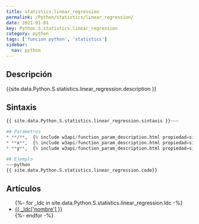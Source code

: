 ```yaml
---
title: statistics.linear_regression
permalink: /Python/statistics/linear_regression/
date: 2021-01-01
key: Python.S.statistics.linear_regression
category: python
tags: ['funcion python', 'statistics']
sidebar: 
  nav: python
---
```


## Descripción
{{site.data.Python.S.statistics.linear_regression.description }}

## Sintaxis
~~~python
{{ site.data.Python.S.statistics.linear_regression.sintaxis }}~~~

## Parámetros
* **/**,  {% include w3api/function_param_description.html propiedad=site.data.Python.S.statistics.linear_regression valor="/" %}
* **x**,  {% include w3api/function_param_description.html propiedad=site.data.Python.S.statistics.linear_regression valor="x" %}
* **y**,  {% include w3api/function_param_description.html propiedad=site.data.Python.S.statistics.linear_regression valor="y" %}

## Ejemplo
~~~python
{{ site.data.Python.S.statistics.linear_regression.code}}
~~~

## Artículos
<ul>
{%- for _ldc in site.data.Python.S.statistics.linear_regression.ldc -%}
   <li>
       <a href="{{_ldc['url'] }}">{{ _ldc['nombre'] }}</a>
   </li>
{%- endfor -%}
</ul>
